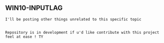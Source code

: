 ## WIN10-INPUTLAG



`I'll be posting other things unrelated to this specific topic`




## 

`Repository is in development if u'd like contribute with this project feel at ease ! TY`
